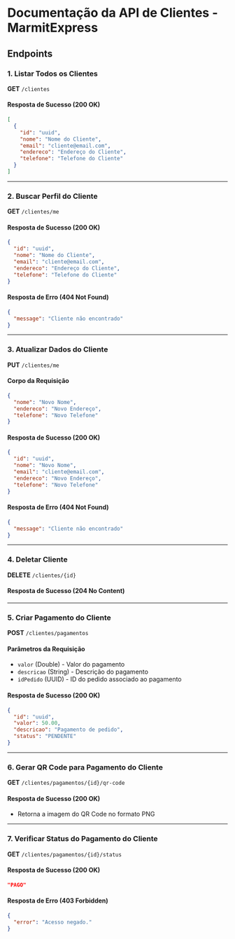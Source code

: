 # Documentação da API de Clientes - MarmitExpress


## Endpoints

### 1. Listar Todos os Clientes

**GET** `/clientes`

#### Resposta de Sucesso (200 OK)
```json
[
  {
    "id": "uuid",
    "nome": "Nome do Cliente",
    "email": "cliente@email.com",
    "endereco": "Endereço do Cliente",
    "telefone": "Telefone do Cliente"
  }
]
```

---
### 2. Buscar Perfil do Cliente

**GET** `/clientes/me`

#### Resposta de Sucesso (200 OK)
```json
{
  "id": "uuid",
  "nome": "Nome do Cliente",
  "email": "cliente@email.com",
  "endereco": "Endereço do Cliente",
  "telefone": "Telefone do Cliente"
}
```

#### Resposta de Erro (404 Not Found)
```json
{
  "message": "Cliente não encontrado"
}
```

---
### 3. Atualizar Dados do Cliente

**PUT** `/clientes/me`

#### Corpo da Requisição
```json
{
  "nome": "Novo Nome",
  "endereco": "Novo Endereço",
  "telefone": "Novo Telefone"
}
```

#### Resposta de Sucesso (200 OK)
```json
{
  "id": "uuid",
  "nome": "Novo Nome",
  "email": "cliente@email.com",
  "endereco": "Novo Endereço",
  "telefone": "Novo Telefone"
}
```

#### Resposta de Erro (404 Not Found)
```json
{
  "message": "Cliente não encontrado"
}
```

---
### 4. Deletar Cliente
**DELETE** `/clientes/{id}`

#### Resposta de Sucesso (204 No Content)

---
### 5. Criar Pagamento do Cliente

**POST** `/clientes/pagamentos`

#### Parâmetros da Requisição
- `valor` (Double) - Valor do pagamento
- `descricao` (String) - Descrição do pagamento
- `idPedido` (UUID) - ID do pedido associado ao pagamento

#### Resposta de Sucesso (200 OK)
```json
{
  "id": "uuid",
  "valor": 50.00,
  "descricao": "Pagamento de pedido",
  "status": "PENDENTE"
}
```


---
### 6. Gerar QR Code para Pagamento do Cliente

**GET** `/clientes/pagamentos/{id}/qr-code`

#### Resposta de Sucesso (200 OK)
- Retorna a imagem do QR Code no formato PNG

---

### 7. Verificar Status do Pagamento do Cliente

**GET** `/clientes/pagamentos/{id}/status`

#### Resposta de Sucesso (200 OK)
```json
"PAGO"
```
#### Resposta de Erro (403 Forbidden)
```json
{
  "error": "Acesso negado."
}
```
